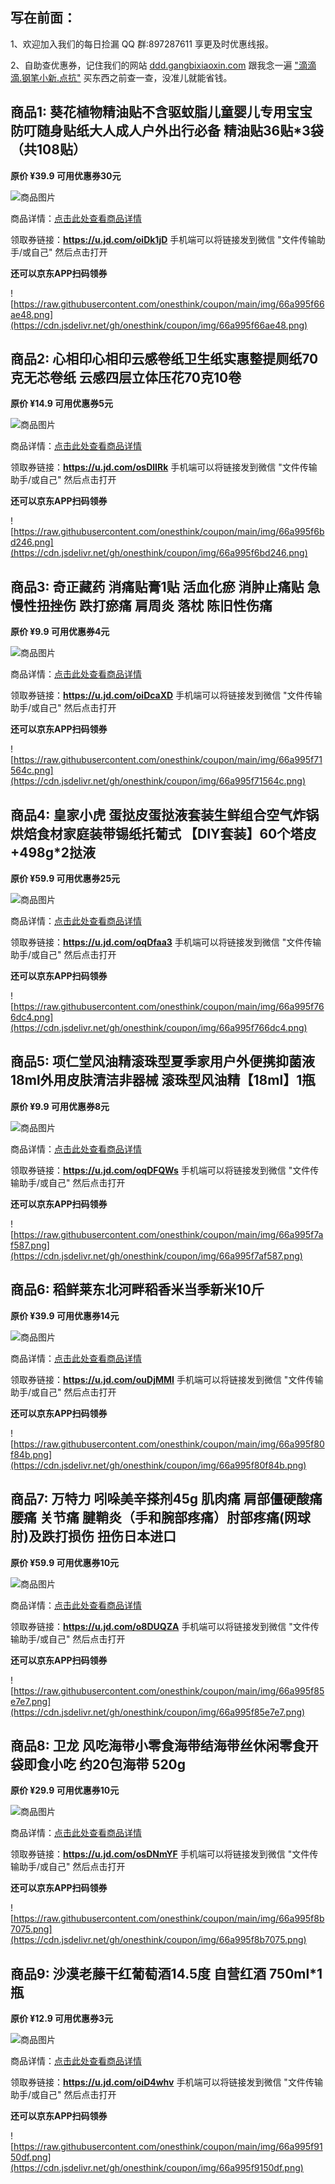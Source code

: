 ## 写在前面：

1、欢迎加入我们的每日捡漏 QQ 群:897287611 享更及时优惠线报。

2、自助查优惠券，记住我们的网站 [ddd.gangbixiaoxin.com](https://ddd.gangbixiaoxin.com) 跟我念一遍 ["滴滴滴.钢笔小新.点抗"](https://ddd.gangbixiaoxin.com) 买东西之前查一查，没准儿就能省钱。

## 商品1: 葵花植物精油贴不含驱蚊脂儿童婴儿专用宝宝防叮随身贴纸大人成人户外出行必备 精油贴36贴*3袋（共108贴）

**原价 ¥39.9 可用优惠券30元**

![商品图片](http://img14.360buyimg.com/n1/jfs/t1/98365/35/44753/144806/66a7104fF742be299/324184477c68e375.jpg)

商品详情：[点击此处查看商品详情](https://union-click.jd.com/jdc?e=1003156031&amp;p=JF8BAd4JK1olXwQBVV9YDEwQB18IGlsUWQIKU1dbDUkVAl9MRANLAjZbERscSkAJHTRQRA1CCVkdDwtCWhVLHTdNTwcKBENeCVAfUg8bXmYKWwtzCnZHPQ4eWBFzdmt8Y19cBXR7OlwBATYeZ2ZsTVNoBGJUVioua1xXDxtxazliLnVBIic1Wz9edCp8RCtNOWVmEj0vUih1AhNOey5lNGFYJBcqaktnYSZgWztnB2BgHV8baAN8dBhRYAxhJGJRLS0iTD9udw1zfCcTOE5hIjkCViNFZRNvbxJcHGZwIykpUT8QdwZ4cjtxKQNiJiUvcShzF2x_byJILXFhIx8pajdHYzdrXC9sOW92DT0afiJ3ZRRoD1lgSQR3ZAdaTjBnZQlzeFpzAkEBEiwldE4XdA8EF2sUbQUDVFlUDkwRCmo4K1sVbUdsVF9dC0wSA2o4GmsVWwUBVldVAEITAGgJK1sdWjbV-eaIgvrCi9bchdPC5KHX3eKJlsMnM18LK1sUXAQCUFlcCksnM28LK1glA2gDB1sPX0tDCwFVUFMSBU4LAjBeCU8RCmoLH1MlXwcDVlxtOHtKCm1ISz1CLUNrBB0NUi9iBxtwHxJNL39sVgJUdUJzCgteEyZMOVAAIC0-OEsn)

领取券链接：**https://u.jd.com/oiDk1jD** 手机端可以将链接发到微信 "文件传输助手/或自己" 然后点击打开

**还可以京东APP扫码领券**

![https://raw.githubusercontent.com/onesthink/coupon/main/img/66a995f66ae48.png](https://cdn.jsdelivr.net/gh/onesthink/coupon/img/66a995f66ae48.png)

## 商品2: 心相印心相印云感卷纸卫生纸实惠整提厕纸70克无芯卷纸 云感四层立体压花70克10卷

**原价 ¥14.9 可用优惠券5元**

![商品图片](http://img14.360buyimg.com/n1/jfs/t1/174273/8/40677/145070/66207c3bF4233b2c9/e93b9f84d2b8ec6b.jpg)

商品详情：[点击此处查看商品详情](https://union-click.jd.com/jdc?e=1003156031&amp;p=JF8BAdQJK1olXwMEXV5aDUgRBF8IGlodWA4FXVZUD0kWAF9MRANLAjZbERscSkAJHTRQRA1CCVkdDwtCWhVLHTdNTwcKBENeCVAfUg8bVip0XQFLHl97KwdaXRlIXToIHAZMK2B0OlwFVjdSYypNSwRwWWdxI1Y2blxXDxtxaz5sPnFdI1wLWDJkfCp8ciNNOWJqEio_Uix1SgtOey5lPmFbPBcqQEthYW5oWzh3B2FgVS4bayJzYxh7YAxhJGJSLT0USzxuYw9zfCcTOE5hIjkCViNFZRB7bDhiAnFdIDsqUTcQdG1ecixcNkJ0LQsvfz9gXAx6fwthB21HIFwueD91YDN_cjNyKU9xCygkcBMnRTN6bD8QLXthUiRDCi1THRZUUCVAGwoOZF9tC0oXBGYOHF0cWDYyVF5tSSUXAW4NGl4WVDYDZF5bC0gVCmcAE1oVWwMyVFZaOJy6u7qCqo6d5NKc3Inkr56ev7uWk2slbQUyVF9cCksTBG4KG2slXQUyV24DZkpEC28KGF4UM1tJXFkGC0sXbWwJH1IXXAYFVW5fCUoVAV84Kw5QIUBYCh0EcTROBDpaRAVAXQFfDSg7fiUVWzF0XjtQGFZdMVo8ezwfaAk4G2s)

领取券链接：**https://u.jd.com/osDlIRk** 手机端可以将链接发到微信 "文件传输助手/或自己" 然后点击打开

**还可以京东APP扫码领券**

![https://raw.githubusercontent.com/onesthink/coupon/main/img/66a995f6bd246.png](https://cdn.jsdelivr.net/gh/onesthink/coupon/img/66a995f6bd246.png)

## 商品3: 奇正藏药 消痛贴膏1贴 活血化瘀 消肿止痛贴 急慢性扭挫伤 跌打瘀痛 肩周炎 落枕 陈旧性伤痛

**原价 ¥9.9 可用优惠券4元**

![商品图片](http://img14.360buyimg.com/n1/jfs/t1/19349/29/22240/149423/66a8e5ccF0daba74d/4f311f9642133713.jpg)

商品详情：[点击此处查看商品详情](https://union-click.jd.com/jdc?e=1003156031&amp;p=JF8BAbEJK1olXgQLUVhUCUseAF8IGloVXAUKXVpeCEgnRzBQRQQlBENHFRxWFlVMWzBeTA9KQl1XSwwDVFVPRjtUBAJQAVsMFgQZBC4VU2xRaCleHE5UFRY-Sy0WC2xtSVNjOmgAVD5aCgNuUSdbTwdPFk9kPB5KSEdjeh9tbDhyH3B7AjgqUShVexpsezlPNQRiJlc-ahJvRxh9YC13FGJJIixUYS9kd218Q1NjP19EUz1fdBhsYAxLbARpDXJhHR8pUjxKVhZJRT9OA29gMAMfcDJjZhtrbAViX25hLT06X3tIYBtQQglXC2V9DFk0XExUeA5zXyZDUQoyVW5eCUsQCmkPHVIQbTYCVG4OZp-DtbiUiY-K9NGl3In7rpKugruDvWsUbQYEV11fAUMfC28PGl0lXQ4FZInwsJ6dsrqAoo-L1dG784vUtJ-Ji184K1glXQcDVl5ZD0oVA184G1glXjZcOl8OAU1AUz9fdQZeVQFZVlteZkkXCmoMH1klXwcDVlxtOHtyAT8LQihnFkdKAh8VawhxAmcLfgkdK2FsVl49D0lfej1ASA9JB01LMjYdOEsn)

领取券链接：**https://u.jd.com/oiDcaXD** 手机端可以将链接发到微信 "文件传输助手/或自己" 然后点击打开

**还可以京东APP扫码领券**

![https://raw.githubusercontent.com/onesthink/coupon/main/img/66a995f71564c.png](https://cdn.jsdelivr.net/gh/onesthink/coupon/img/66a995f71564c.png)

## 商品4: 皇家小虎 蛋挞皮蛋挞液套装生鲜组合空气炸锅烘焙食材家庭装带锡纸托葡式 【DIY套装】60个塔皮+498g*2挞液

**原价 ¥59.9 可用优惠券25元**

![商品图片](http://img14.360buyimg.com/n1/jfs/t1/197072/35/40238/2147159/668d135dFfc0cbeca/cd0d9c579b722415.jpg)

商品详情：[点击此处查看商品详情](https://union-click.jd.com/jdc?e=1003156031&amp;p=JF8BAdIJK1olXgEGVldeAU0XA18IGlodXgMKUlhZCkgTBF9MRANLAjZbERscSkAJHTRQRA1CCVkdDwtCWhVLHTdNTwcKBENeCVAfUg8bBD17Qh0WI3lqKhUId0MSfQQKeANOHHxEOlwUWhBFdg5WRw1nPUd2EwIqDFxXDxtxaz5sPlNCIicPbD90aC1_YjNNOWVyEig_VTh1Aj1ObxBlOmFYJBcqQEtkYSYJWyxnB2ZgHSobfiJ_YRtSaAxhJG5nIy0uSDxIfzxzfCcTOE5hIjkCViNFZRB-bFp2GXJ7IDcpQUoeYB1ocixMKkN0PSEkcSh0QA9QfzliFHFBIAY1bT9fYDN_cjNxKU9xFCpfXhMnAycSfR9yOm1gLEQ7aVFIBBoOSDNBPQoOZF9tC0oXBGYOHF0cWDYyVF5tSSUXAmgJE14RXDYDZF5bC0gVCmcAE1kUWwIyVFZaOJy6u7qCqo6d5NKc3Inkr56ev7uWk2slbQUyVF9cCksTBG4KG2slXQUyV24DZkpEBGpcGl4UM1tJXFkGDUNLbW0IElIRVAcyVl9cCkknM18PSShMGwV8KzYjQx5oC2p2cFl2BV1DLhgzCgJFWD19egVJC3RiFSoaVDwTM284)

领取券链接：**https://u.jd.com/oqDfaa3** 手机端可以将链接发到微信 "文件传输助手/或自己" 然后点击打开

**还可以京东APP扫码领券**

![https://raw.githubusercontent.com/onesthink/coupon/main/img/66a995f766dc4.png](https://cdn.jsdelivr.net/gh/onesthink/coupon/img/66a995f766dc4.png)

## 商品5: 项仁堂风油精滚珠型夏季家用户外便携抑菌液18ml外用皮肤清洁非器械 滚珠型风油精【18ml】1瓶

**原价 ¥9.9 可用优惠券8元**

![商品图片](http://img14.360buyimg.com/n1/jfs/t1/228308/40/16730/122259/66388bf3Fa71ed6ec/8e83274fa8dec251.jpg)

商品详情：[点击此处查看商品详情](https://union-click.jd.com/jdc?e=1003156031&amp;p=JF8BAawJK1olXwMLVlpZCksUAl8IGlsUXg8LXVdcC00TC19MRANLAjZbERscSkAJHTRQRA1CCVkdDwtCWhVLHTdNTwcKBENeCVAfUg8bfDxzXyRcBlRRAyldfRUVSzIOZRx9PlR7Olw2YThESyxsch5mCmVpJgIKUVxXDxtxazliLlNeIjcLWzxkVi5_YgFNOWJ-EiovUht1ShdOeBBlP2FbJBcrekpwYSZOWy9dAH9gHQwbf0lNahtBZAxhJGJhIxcmSz9uVQhzfSdrCllqMzwqAU1xcRtQbDhyHXJrBjoqUTxXdG58D1lgbXFDHS4fWkN0YA4LRAN-KlxpECRfcjsbD18JK1gUXQELUllbAU4nM28IKxp7XQABVlZfAEMnAl8IHVgWXw8KXFZZCkMTM28AHGvC8L7X3u-IgPLDneffovzA1LrWytZtOHsUM28JGlkVWQEDVl5tOEsUM2w4RTUUDgEHXV5eDyVKSGcPQFwWW2gAVltYDk0WM20JGlkXbTYyKw0mTDReWD1bTCwVKFgAHANbdgx_YD1xdVl-NHVRHB05YQ5kVAxjaQdCBDYCZA)

领取券链接：**https://u.jd.com/oqDFQWs** 手机端可以将链接发到微信 "文件传输助手/或自己" 然后点击打开

**还可以京东APP扫码领券**

![https://raw.githubusercontent.com/onesthink/coupon/main/img/66a995f7af587.png](https://cdn.jsdelivr.net/gh/onesthink/coupon/img/66a995f7af587.png)

## 商品6: 稻鲜莱东北河畔稻香米当季新米10斤

**原价 ¥39.9 可用优惠券14元**

![商品图片](http://img14.360buyimg.com/n1/jfs/t1/68151/28/27080/126820/669e1450Fadc894f8/ec5759b470252f41.jpg)

商品详情：[点击此处查看商品详情](https://union-click.jd.com/jdc?e=1003156031&amp;p=JF8BAdwJK1olXwIDUlhYAUsfAF8IGlsVXAMDUV5fDUwQBl9MRANLAjZbERscSkAJHTRQRA1CCVkdDwtCWhVLHTdNTwcKBENeCVAfUg8bXmYKWwtzCnZHPQ4ed0pPXRx8YyxBK3JiOlwBATYeZ2ZsTVNoBHZEUyE8a1xXDxtxazliPmFCIDc9ajxedDF_GTtNOWVEEj4VVT11Ah9OeD5lP2FbLBcqekpHYW5gWy1nB2ZgVTYbf0lBZRhRaAxhJGJSIBc6TT9ucwpzfCcTOE5hIjkCViNFZRNobCh9WGVgMy09UShIdA10cjthPkNiLSY4aDhvChgKYwhiKXIWVyk9Vzhudw1rXC98D2F2JwsafBRzZRRoD1lgSQR3ZDsPcVVNcwpOeyYWDn1VAzklATcUBB8EF2sUbQUDVFlUDkwRCmo4K1sVbUdsVFhYCkkTCmY4GmsVWwUBVldVAEMQBW4BK1sdWjbV-eaIgvrCi9bchdPC5KHX3eKJlsMnM18LK1sUXAQCUFlcCksnM28LK1glA2gDB1hVCx5CAQFVUFMSBgABAzBfC0kQBGoBK1kUXAQAZG5tVUIVQz9uTCtQNFZBK18FVjhjexhcbS91MwReXSNUbEJzVWd1QitTWnljN25dOA)

领取券链接：**https://u.jd.com/ouDjMMI** 手机端可以将链接发到微信 "文件传输助手/或自己" 然后点击打开

**还可以京东APP扫码领券**

![https://raw.githubusercontent.com/onesthink/coupon/main/img/66a995f80f84b.png](https://cdn.jsdelivr.net/gh/onesthink/coupon/img/66a995f80f84b.png)

## 商品7: 万特力 吲哚美辛搽剂45g 肌肉痛 肩部僵硬酸痛 腰痛 关节痛 腱鞘炎（手和腕部疼痛）肘部疼痛(网球肘)及跌打损伤 扭伤日本进口

**原价 ¥59.9 可用优惠券10元**

![商品图片](http://img14.360buyimg.com/n1/jfs/t1/66441/28/24968/122416/669e2c72F2fc3944a/a15d60e1dc1c7653.jpg)

商品详情：[点击此处查看商品详情](https://union-click.jd.com/jdc?e=1003156031&amp;p=JF8BAasJK1olXwQBVV9bDU4SC18IGloUXgYEVFhaDUonRzBQRQQlBENHFRxWFlVMWzBeTA9KQl1XSwwDVFVPRjtUBAJQAVsMFgQZBDd1diZJWzh0FnUHESBaYD10VjReaQlAWWgAKTU9agp-ZCdaSBxiKnp0HxhKSEdjeh9tbChAGnFdIDopUTxTexpsSDlPPQRiJlc9ahIWRxl9YCh3FHJJNxZUaC9kUW18eVJ8P1xiUSk0dzhsYAxLbSJtO39hNx0qbDxKVhZJRS1nBG17MAwbcDJjZhtrGwVhX25hIAciX3tzQRFNSVhPI2VrHAAfTj0QBDoOSCVTUQoyVW5eCUsQCmkPHVIQbTYCVG4OZp-jhrurpo6c69C63IrmonsWM28OGFgXVQcDVV9eDUknA2cPK4y45dOI5YvVsZ-Ji7ixvI6c4dKc3G5tOEgnA24JGVsRWgcAVG5tCEgnAF9WdVpGWgMLVF5ZZhZcC2hTExlNMwQAUVpVD00nAW4JGVklbTZ-NisUSQt0YiR7Hh5rWm50NwsGXjlFVmtmGSZ-PWRDPTkVWhhQdBh0bRBTbQYy)

领取券链接：**https://u.jd.com/o8DUQZA** 手机端可以将链接发到微信 "文件传输助手/或自己" 然后点击打开

**还可以京东APP扫码领券**

![https://raw.githubusercontent.com/onesthink/coupon/main/img/66a995f85e7e7.png](https://cdn.jsdelivr.net/gh/onesthink/coupon/img/66a995f85e7e7.png)

## 商品8: 卫龙 风吃海带小零食海带结海带丝休闲零食开袋即食小吃 约20包海带 520g

**原价 ¥29.9 可用优惠券10元**

![商品图片](http://img14.360buyimg.com/n1/jfs/t1/88234/1/46027/123208/651520daF4af8ee3e/3cdfd0975e87cbd9.jpg)

商品详情：[点击此处查看商品详情](https://union-click.jd.com/jdc?e=1003156031&amp;p=JF8BAdgJK1olXwQBXVpVDkoRB18IGloWWA4HV1haAU0RC19MRANLAjZbERscSkAJHTRQRA1CCVkdDwtCWhVLHTdNTwcKBENeCVAfUg8bAm8BZyxCPGIAXDsYDA9BZxdNQTkVPEB3Olw5cBIXYwR0QRpMP1xjEjkGX1xXDxtxaz5iBHFdIzclbD9OAy5_RAFNOWVyEikVVTJ1Sm5ObxBmLmFbPBc9UEp3YSZoWyx3B2VgHV8baBNgegxscAxhJGJSLT0mVjx-azxzfCcTOE5hIjkCViNFZRNoYjhmAnFaPA09US8fdzBwcjt2OQF0LT0kfBF8XRtqeCJ2BAZdNCwpajJ1YCh8cglxKl91Cio0Ui1sY3sKbk8XKDZrFhlZWzROBAxTeS1uW0NQMQsBYANBD2M4GmsWXAYFXVhaDkISM18IG2tUMwYHVl5VCXsWM28OGFgXVQcDVV1eCU8nA2cPK4y45dOI5YvVsZ-Ji7ixvI6c4dKc3G5tOEgnA24JGVsRWgcAVG5tCEgnAF9WdVpGVQYEVwxUZhZcC2hTSAtTMwQCXVlVAUknAW4JGVklbTYDVFchfxx2Z20Afh4RGVBmLBsHakt2RRpmGT9tBAZiPyIHSRJ1WQ5OfABCbQYy)

领取券链接：**https://u.jd.com/osDNmYF** 手机端可以将链接发到微信 "文件传输助手/或自己" 然后点击打开

**还可以京东APP扫码领券**

![https://raw.githubusercontent.com/onesthink/coupon/main/img/66a995f8b7075.png](https://cdn.jsdelivr.net/gh/onesthink/coupon/img/66a995f8b7075.png)

## 商品9: 沙漠老藤干红葡萄酒14.5度 自营红酒 750ml*1瓶

**原价 ¥12.9 可用优惠券3元**

![商品图片](http://img14.360buyimg.com/n1/jfs/t1/80290/26/25963/124589/66a8d822F11ed54b9/ae4e8e1b6206e95f.png)

商品详情：[点击此处查看商品详情](https://union-click.jd.com/jdc?e=1003156031&amp;p=JF8BAd4JK1olXwIDXV5eAUMXA18IGlsVXAIDUlpbCUwQCl9MRANLAjZbERscSkAJHTRQRA1CCVkdDwtCWhVLHTdNTwcKBENeCVAfUg8bBD17Qh0WI3lqKhUIShdPAQgKeC5vC2ILOlwUWhBFdg5WRw1nOQFUMDpcDFxXDxtxazliPmFBIDcPbj9eZDF_GQ1NOWVEEikFVTt1ShtObxBmLmFbPBcpUEpxYW5oWy13B1VgHV8bfzJvZBtRfAxhJGJSLS1dTTxuYwtzfCcTOE5hIjkCViNFZRNqby9AAWZ7MywkbCMDABhreT98Pk99FCg_bzJ3Zz0ObyJxOWZYJFs9VzhkYDdrXC98D2J1DV4DfxR_ZxRoD1lgSQR3ZCE5czRkZhhqeRx3VWZpE0QafShldh8EF2sUbQUDVFlUDkwRCmo4K1sVbUdsVFtaAEsXC2Y4GmsVWwUBVlZcCUoTAmcLK1sdWjbV-eaIgvrCi9bchdPC5KHX3eKJlsMnM18LK1sUXAQCUFlcCksnM28LK1glA2gDB1hfCEhDBwFVUFMSBlNZBDBeCU0SBG4OH14lXwcDVlxtOHsQURxRXVhrIm58HwsfVBMVZG1rbiFDOQ9sVhcPUxliYjFUTSlxWlBmMF9ZOEsn)

领取券链接：**https://u.jd.com/oiD4whv** 手机端可以将链接发到微信 "文件传输助手/或自己" 然后点击打开

**还可以京东APP扫码领券**

![https://raw.githubusercontent.com/onesthink/coupon/main/img/66a995f9150df.png](https://cdn.jsdelivr.net/gh/onesthink/coupon/img/66a995f9150df.png)

